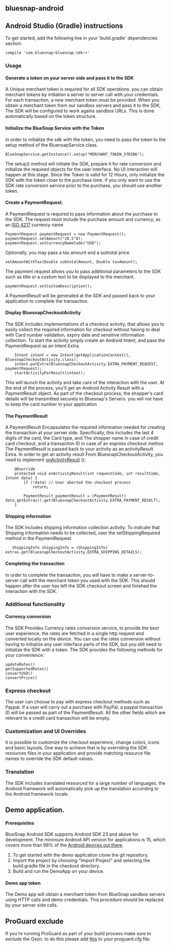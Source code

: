 ## bluesnap-android

## Android Studio (Gradle) instructions
To get started, add the following line in your 'build.gradle' dependencies section:

    compile 'com.bluesnap:bluensap-sdk:+'

### Usage

#### Generate a token on your server side and pass it to the SDK
A Unique merchant token is required for all SDK operations. you can obtain merchant tokens by initiation a server to server call with your credentials.
For each transaction, a new merchant token must be provided.
When you obtain a merchant token from our sandbox servers and pass it to the SDK, The SDK will be configured to work agains sandbox URLs. This is done automatically based on the token structure.


#### Initialize the BlueSnap Service with the Token
In order to initialize the sdk with the token, you need to pass the token to the setup method of the BluensapService class.

    BlueSnapService.getInstance().setup("MERCHANT_TOKEN_STRING");

The setup() method will initiate the SDK, prepare it for rate conversion and initialize the required objects for the user interface. No UI interaction will happen at this stage.
Since the Token is valid for 12 Hours, only initialize the SDK with the token close to the purchase time. if you only want to use the SDK rate conversion service prior to the purchase, you should use another token.


#### Create a PaymentRequest.
A PaymentRequest is required to pass information about the purchase to the SDK. The request must include the purchase amount and currency, as an [ISO 4217](http://www.iso.org/iso/home/standards/currency_codes.htm) currency name

    PaymentRequest paymentRequest = new PaymentRequest();        
    paymentRequest.setAmount("20.5"D);
    paymentRequest.setCurrencyNameCode("USD");

Optionally, you may pass a tax amount and a subtotal price.

    setAmountWithTax(Double subtotalAmount, Double taxAmount);


The payment request allows you to pass additional parameters to the SDK such as title or a custom text to be displayed to the merchant.

    paymentRequest.setCustomDescription();
        
 
A PaymentResult will be generated at the SDK and passed back to your application to complete the transaction.

#### Display BluesnapCheckoutActivity 
The SDK includes implementations of a checkout activity, that allows you to easily collect the required information for checkout without having to deal with Card number validation, expiry date and sensitive information collection.
To start the activity simply create an Android Intent, and pass the PaymentRequest as an Intent Extra.

        Intent intent = new Intent(getApplicationContext(), BluesnapCheckoutActivity.class);
        intent.putExtra(BluesnapCheckoutActivity.EXTRA_PAYMENT_REQUEST, paymentRequest);
        startActivityForResult(intent);
        
This will launch the activity and take care of the interaction with the user. At the end of the process, you'll get an Android Activity Result with a PaymentResult object.
As part of the checkout process, the shopper's card details will be transmitted securely to Bluesnap's Servers. you will not have to keep the card number in your application

 
 
#### The PaymentResult
A PaymentResult Encapsulates the required information needed for creating the transaction at your server side. Specifically, this includes the last 4 digits of the card, the Card type, and The shopper name in case of credit card checkout, and a transaction ID in case of an express checkout methos
The PaymentResult is passed back to your activity as an activityResult Extra. In order to get an activity result From BluesnapCheckoutActivity, you need to implement [onActivityResult](https://developer.android.com/training/basics/intents/result.html) ();
        
        
        @Override
        protected void onActivityResult(int requestCode, int resultCode, Intent data) {
            if (!data) // User aborted the checkout process
                return;
                
            PaymentResult paymentResult = (PaymentResult) data.getExtras().get(BluesnapCheckoutActivity.EXTRA_PAYMENT_RESULT);
        }


#### Shipping information
The SDK includes shipping information collection activity. To indicate that Shipping information needs to be collected, user the setShippingRequired method in the PaymentRequest.

       ShippingInfo shippingInfo = (ShippingInfo) extras.get(BluesnapCheckoutActivity.EXTRA_SHIPPING_DETAILS);
        

#### Completing the transaction
In order to complete the transaction, you will have to make a server-to-server call with the merchant token you used with the SDK. This should happen after the user has left the SDK checkout screen and finished the interaction with the SDK.


### Additional functionality
#### Currency conversion
The SDK Provides Currency rates conversion service, to provide the best user experience, the rates are fetched in a single http request and converted locally on the device.
You can use the rates conversion without having to initialize any user interface parts of the SDK, but you still need to initialize the SDK with a token.
The SDK provides the following methods for your convenience: 

    updateRates()
    getSupportedRates()
    convertUSD()
    convertPrice()


### Express checkout
The user can choose to pay with express checkout methods such as Paypal.
If a user will carry out a purchase with PayPal, a paypal transaction ID will be passed as part of the PaymentResult.
All the other fields which are relevant to a credit card transaction will be empty.


### Customization and UI Overrides
It is possible to customize the checkout experience, change colors, icons and basic layouts.
One way to achieve that is by overriding the SDK resources files in your application and provide matching resource file names to override the SDK default values.



### Translation
The SDK includes translated resourced for a large number of languages, the Android framework will automatically pick up the translation according to the Android framework locale.
 

## Demo application.

#### Prerequisites
BlueSnap Android SDK supports Android SDK 23 and above for development. The minimum Android API version for applications is 15, which covers more than 98% of the [Android devices out there](https://developer.android.com/about/dashboards/index.html). 
 
1. To get started with the demo application clone the git repository.
2. Import the project by choosing "Import Project" and selecting the build.gradle file in the checkout directory.
3. Build and run the DemoApp on your device.

#### Demo app token
The Demo app will obtain a merchant token from BlueSnap sandbox servers using HTTP calls and demo credentials. This procedure should be replaced by your server side calls.


## ProGuard exclude
If you're running ProGuard as part of your build process make sure to exclude the Gson. to do this please add [this](https://github.com/google/gson/blob/master/examples/android-proguard-example/proguard.cfg) to your proguard.cfg file.

